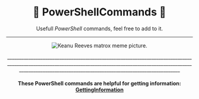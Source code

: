 <div align="center">

# 📃 PowerShellCommands 📃


Usefull *PowerShell* commands, feel free to add to it. 

________________________________________________________________________________________________________________________________________________________________________________________________________________________________


![Keanu Reeves matrox meme picture.](https://windowsbigot.files.wordpress.com/2015/04/matrixpowershell.jpg?w=1000&h=)
 
</div>



<div align="center">
________________________________________________________________________________________________________________________________________________________________________________________________________________________________
 
#### These PowerShell commands are helpful for getting information: [GettingInformation](https://github.com/NomanGhiasy/PowerShellCommands/blob/main/GettingInformation.md)


</div>

